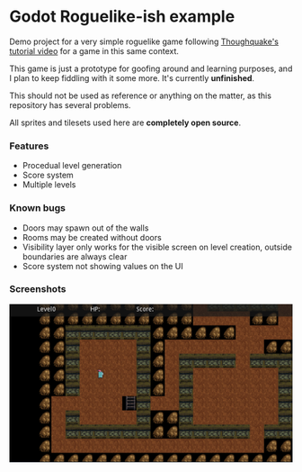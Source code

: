 # Godot Roguelike-ish example

Demo project for a very simple roguelike game following [Thoughquake's tutorial video](https://www.youtube.com/watch?v=vQ1UGbUlzH4)
for a game in this same context.

This game is just a prototype for goofing around and learning purposes, and I plan to keep fiddling with it some more. It's currently **unfinished**.

This should not be used as reference or anything on the matter, as this repository has several problems.

All sprites and tilesets used here are **completely open source**.

### Features

- Procedual level generation
- Score system
- Multiple levels


### Known bugs

- Doors may spawn out of the walls
- Rooms may be created without doors
- Visibility layer only works for the visible screen on level creation, outside boundaries are always clear
- Score system not showing values on the UI


### Screenshots

![screenshot](screenshots/screenshot.png)